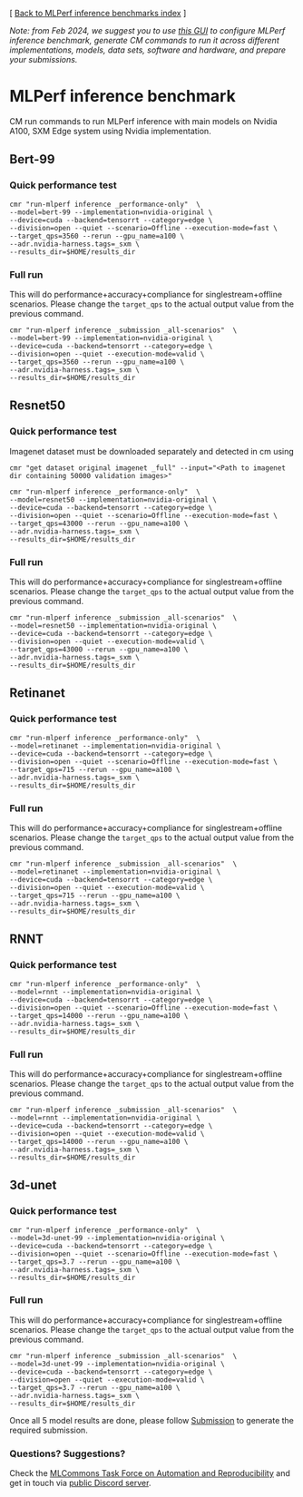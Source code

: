 [ [Back to MLPerf inference benchmarks index](../README.md) ]

*Note: from Feb 2024, we suggest you to use [this GUI](https://access.cknowledge.org/playground/?action=howtorun&bench_uid=39877bb63fb54725)
 to configure MLPerf inference benchmark, generate CM commands to run it across different implementations, models, data sets, software
 and hardware, and prepare your submissions.*


# MLPerf inference benchmark

CM run commands to run MLPerf inference with main models 
on Nvidia A100, SXM Edge system using Nvidia implementation.

## Bert-99

### Quick performance test
```
cmr "run-mlperf inference _performance-only"  \
--model=bert-99 --implementation=nvidia-original \
--device=cuda --backend=tensorrt --category=edge \
--division=open --quiet --scenario=Offline --execution-mode=fast \
--target_qps=3560 --rerun --gpu_name=a100 \
--adr.nvidia-harness.tags=_sxm \
--results_dir=$HOME/results_dir
```

### Full run
This will do performance+accuracy+compliance for singlestream+offline scenarios. Please change the `target_qps` to the actual output value from the previous command.

```
cmr "run-mlperf inference _submission _all-scenarios"  \
--model=bert-99 --implementation=nvidia-original \
--device=cuda --backend=tensorrt --category=edge \
--division=open --quiet --execution-mode=valid \
--target_qps=3560 --rerun --gpu_name=a100 \
--adr.nvidia-harness.tags=_sxm \
--results_dir=$HOME/results_dir
```

## Resnet50

### Quick performance test

Imagenet dataset must be downloaded separately and detected in cm using 
```
cmr "get dataset original imagenet _full" --input="<Path to imagenet dir containing 50000 validation images>"
```

```
cmr "run-mlperf inference _performance-only"  \
--model=resnet50 --implementation=nvidia-original \
--device=cuda --backend=tensorrt --category=edge \
--division=open --quiet --scenario=Offline --execution-mode=fast \
--target_qps=43000 --rerun --gpu_name=a100 \
--adr.nvidia-harness.tags=_sxm \
--results_dir=$HOME/results_dir
```

### Full run
This will do performance+accuracy+compliance for singlestream+offline scenarios. Please change the `target_qps` to the actual output value from the previous command.

```
cmr "run-mlperf inference _submission _all-scenarios"  \
--model=resnet50 --implementation=nvidia-original \
--device=cuda --backend=tensorrt --category=edge \
--division=open --quiet --execution-mode=valid \
--target_qps=43000 --rerun --gpu_name=a100 \
--adr.nvidia-harness.tags=_sxm \
--results_dir=$HOME/results_dir
```

## Retinanet

### Quick performance test
```
cmr "run-mlperf inference _performance-only"  \
--model=retinanet --implementation=nvidia-original \
--device=cuda --backend=tensorrt --category=edge \
--division=open --quiet --scenario=Offline --execution-mode=fast \
--target_qps=715 --rerun --gpu_name=a100 \
--adr.nvidia-harness.tags=_sxm \
--results_dir=$HOME/results_dir
```

### Full run
This will do performance+accuracy+compliance for singlestream+offline scenarios. Please change the `target_qps` to the actual output value from the previous command.

```
cmr "run-mlperf inference _submission _all-scenarios"  \
--model=retinanet --implementation=nvidia-original \
--device=cuda --backend=tensorrt --category=edge \
--division=open --quiet --execution-mode=valid \
--target_qps=715 --rerun --gpu_name=a100 \
--adr.nvidia-harness.tags=_sxm \
--results_dir=$HOME/results_dir
```

## RNNT


### Quick performance test
```
cmr "run-mlperf inference _performance-only"  \
--model=rnnt --implementation=nvidia-original \
--device=cuda --backend=tensorrt --category=edge \
--division=open --quiet --scenario=Offline --execution-mode=fast \
--target_qps=14000 --rerun --gpu_name=a100 \
--adr.nvidia-harness.tags=_sxm \
--results_dir=$HOME/results_dir
```

### Full run
This will do performance+accuracy+compliance for singlestream+offline scenarios. Please change the `target_qps` to the actual output value from the previous command.

```
cmr "run-mlperf inference _submission _all-scenarios"  \
--model=rnnt --implementation=nvidia-original \
--device=cuda --backend=tensorrt --category=edge \
--division=open --quiet --execution-mode=valid \
--target_qps=14000 --rerun --gpu_name=a100 \
--adr.nvidia-harness.tags=_sxm \
--results_dir=$HOME/results_dir
```

## 3d-unet


### Quick performance test
```
cmr "run-mlperf inference _performance-only"  \
--model=3d-unet-99 --implementation=nvidia-original \
--device=cuda --backend=tensorrt --category=edge \
--division=open --quiet --scenario=Offline --execution-mode=fast \
--target_qps=3.7 --rerun --gpu_name=a100 \
--adr.nvidia-harness.tags=_sxm \
--results_dir=$HOME/results_dir
```

### Full run
This will do performance+accuracy+compliance for singlestream+offline scenarios. Please change the `target_qps` to the actual output value from the previous command.

```
cmr "run-mlperf inference _submission _all-scenarios"  \
--model=3d-unet-99 --implementation=nvidia-original \
--device=cuda --backend=tensorrt --category=edge \
--division=open --quiet --execution-mode=valid \
--target_qps=3.7 --rerun --gpu_name=a100 \
--adr.nvidia-harness.tags=_sxm \
--results_dir=$HOME/results_dir
```

Once all 5 model results are done, please follow [Submission](../Submission.md) to generate the required submission. 

### Questions? Suggestions?

Check the [MLCommons Task Force on Automation and Reproducibility](../../../taskforce.md) 
and get in touch via [public Discord server](https://discord.gg/JjWNWXKxwT).
